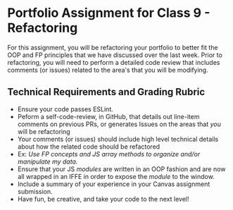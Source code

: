 # Portfolio Assignment for Class 9 - Refactoring

For this assignment, you will be refactoring your portfolio to better fit the OOP and FP principles that we have discussed over the last week.  Prior to refactoring, you will need to perform a detailed code review that includes comments (or issues) related to the area's that you will be modifying.

## Technical Requirements and Grading Rubric
 - Ensure your code passes ESLint.
 - Peform a self-code-review, in GitHub, that details out line-item comments on previous PRs, or generates Issues on the areas that *you* will be refactoring
 - Your comments (or issues) should include high level technical details about how the related code should be refactored
  - Ex: _Use FP concepts and JS array methods to organize and/or manipulate my data._
 - Ensure that your JS *modules* are written in an OOP fashion and are now all wrapped in an IFFE in order to expose the *module* to the window.
 - Include a summary of your experience in your Canvas assignment submission.
 - Have fun, be creative, and take your code to the next level!
